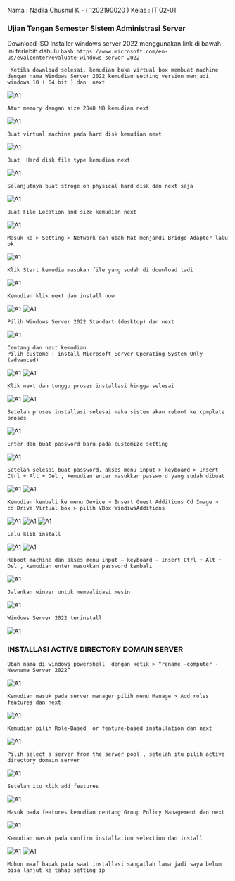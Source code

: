 Nama : Nadila Chusnul K - ( 1202190020 ) 
Kelas : IT 02-01 

 ### Ujian Tengan Semester Sistem Administrasi Server 
Download ISO Installer windows server 2022 menggunakan link di bawah ini terlebih dahulu 
      ```bash
    https://www.microsoft.com/en-us/evalcenter/evaluate-windows-server-2022
    ```

     Ketika download selesai, kemudian buka virtual box membuat machine  dengan nama Windows Server 2022 kemudian setting version menjadi windows 10 ( 64 bit ) dan  next 
![A1](Aset/p1.jpg)
        
    Atur memory dengan size 2048 MB kemudian next 
![A1](Aset/p2.jpg)

    Buat virtual machine pada hard disk kemudian next 
![A1](Aset/p3.jpg)

    Buat  Hard disk file type kemudian next
![A1](Aset/p4.jpg)

    Selanjutnya buat stroge on physical hard disk dan next saja 
![A1](Aset/p5.jpg)

    Buat File Location and size kemudian next 
![A1](Aset/p6.jpg)

    Masuk ke > Setting > Network dan ubah Nat menjandi Bridge Adapter lalu ok 
![A1](Aset/p7.jpg)

    Klik Start kemudia masukan file yang sudah di download tadi 
![A1](Aset/p8.jpg)

    Kemudian klik next dan install now
![A1](Aset/p9.jpg)
![A1](aset/p27.jpg)

    Pilih Windows Server 2022 Standart (desktop) dan next
![A1](aset/p10.jpg)

    Centang dan next kemudian 
    Pilih custome : install Microsoft Server Operating System Only (advanced)
![A1](aset/p11.jpg)
![A1](aset/p12.jpg)

    Klik next dan tunggu proses installasi hingga selesai 
![A1](aset/p13.jpg)
![A1](aset/p14.jpg)

    Setelah proses installasi selesai maka sistem akan reboot ke cpmplate proses
![A1](aset/p15.jpg)

    Enter dan buat password baru pada customize setting 
![A1](aset/p16.jpg)

    Setelah selesai buat password, akses menu input > keyboard > Insert Ctrl + Alt + Del , kemudian enter masukkan password yang sudah dibuat 
![A1](aset/p17.jpg)
![A1](aset/p18.jpg)

    Kemudian kembali ke menu Device > Insert Guest Additions Cd Image >  cd Drive Virtual box > pilih VBox WindiwsAdditions
![A1](aset/p19.jpg)
![A1](aset/p20.jpg)
![A1](aset/p21.jpg)

    Lalu klik install 
![A1](aset/p22.jpg)
![A1](aset/p23.jpg)

    Reboot machine dan akses menu input – keyboard – Insert Ctrl + Alt + Del , kemudian enter masukkan password kembali 
![A1](aset/p24.jpg)

    Jalankan winver untuk memvalidasi mesin 
![A1](aset/p25.jpg)

    Windows Server 2022 terinstall 
![A1](aset/p26.jpg)

###  INSTALLASI ACTIVE DIRECTORY DOMAIN SERVER 

    Ubah nama di windows powershell  dengan ketik > “rename -computer -Newname Server 2022” 
![A1](aset/p28.jpg)

    Kemudian masuk pada server manager pilih menu Manage > Add roles features dan next 
![A1](aset/p29.jpg)

    Kemudian pilih Role-Based  or feature-based installation dan next 
![A1](aset/p30.jpg)

    Pilih select a server from the server pool , setelah itu pilih active directory domain server 
![A1](aset/p31.jpg)

    Setelah itu klik add features 
![A1](aset/p32.jpg)

    Masuk pada features kemudian centang Group Policy Management dan next 
![A1](aset/p33.jpg)

    Kemudian masuk pada confirm installation selection dan install 
![A1](aset/p34.jpg)
![A1](aset/p35.jpg)

    Mohon maaf bapak pada saat installasi sangatlah lama jadi saya belum bisa lanjut ke tahap setting ip 

